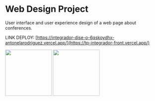 # Web Design Project
User interface and user experience design of a web page about conferences.

LINK DEPLOY: [https://integrador-dise-o-6qskoydhx-antonelarodriguez.vercel.app/](https://tp-integrador-front.vercel.app/)

<img height="150" src="./assets/SinT%C3%ADtulo.png" />

<img height="150" src="./assets/SinT%C3%ADtulo2.png" />